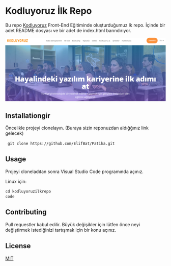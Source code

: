 # Kodluyoruz İlk Repo

Bu repo [Kodluyoruz](https://www.kodluyoruz.org/) Front-End Eğitiminde oluşturduğumuz lk repo. İçinde bir adet README dosyası ve bir adet de index.html barındırıyor.

![img](img/kodluyoruz.png)

## Installationgir

Öncelikle projeyi clonelayın. (Buraya sizin reponuzdan aldığğınız link gelecek)

` git clone https://github.com/ElifBat/Patika.git`

## Usage

Projeyi cloneladıtan sonra Visual Studio Code programında açınız.

Linux için:

```
cd kodluyoruzilkrepo
code
```

## Contributing

Pull requestler kabul edilir. Büyük değişikler için lütfen önce neyi değiştirmek istediğinizi tartışmak için bir konu açınız.

## License

[MIT](https://choosealicense.com/licenses/mit/)